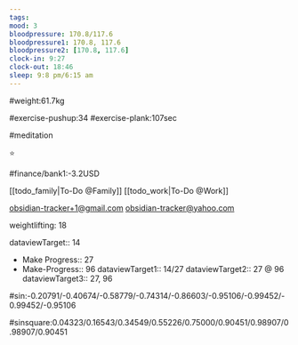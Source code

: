 ```yaml
---
tags: 
mood: 3
bloodpressure: 170.8/117.6
bloodpressure1: 170.8, 117.6
bloodpressure2: [170.8, 117.6]
clock-in: 9:27
clock-out: 18:46
sleep: 9:8 pm/6:15 am
---
```


#weight:61.7kg

#exercise-pushup:34
#exercise-plank:107sec

#meditation

⭐

#finance/bank1:-3.2USD

[[todo_family|To-Do @Family]]
[[todo_work|To-Do @Work]]

obsidian-tracker+1@gmail.com
obsidian-tracker@yahoo.com

weightlifting: 18

dataviewTarget:: 14
- Make Progress:: 27
- Make-Progress:: 96
dataviewTarget1:: 14/27
dataviewTarget2:: 27 @ 96
dataviewTarget3:: 27, 96

#sin:-0.20791/-0.40674/-0.58779/-0.74314/-0.86603/-0.95106/-0.99452/-0.99452/-0.95106

#sinsquare:0.04323/0.16543/0.34549/0.55226/0.75000/0.90451/0.98907/0.98907/0.90451

